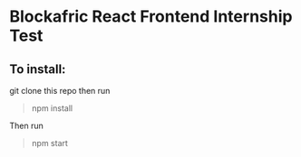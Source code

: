 # Blockafric React Frontend Internship Test

## To install:

git clone this repo then run
> npm install

Then run
> npm start